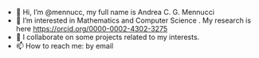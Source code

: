 - 👋 Hi, I’m @mennucc, my full name is Andrea C. G. Mennucci
- 👀 I’m interested in Mathematics and Computer Science . My research is here https://orcid.org/0000-0002-4302-3275
- 💞️ I collaborate on some projects related to my interests.
- 📫 How to reach me: by email

<!---
mennucc/mennucc is a ✨ special ✨ repository because its `README.md` (this file) appears on your GitHub profile.
You can click the Preview link to take a look at your changes.
--->
